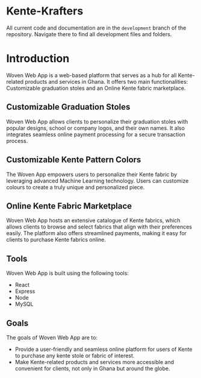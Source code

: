 # Kente-Krafters
All current code and documentation are in the `development` branch of the repository. Navigate there to find all development files and folders.

# Introduction

Woven Web App is a web-based platform that serves as a hub for all Kente-related products and services in Ghana. It offers two main functionalities: Customizable graduation stoles and an Online Kente fabric marketplace.

## Customizable Graduation Stoles

Woven Web App allows clients to personalize their graduation stoles with popular designs, school or company logos, and their own names. It also integrates seamless online payment processing for a secure transaction process.

## Customizable Kente Pattern Colors

The Woven App empowers users to personalize their Kente fabric by leveraging advanced Machine Learning technology. Users can customize colours to create a truly unique and personalized piece. 

## Online Kente Fabric Marketplace

Woven Web App hosts an extensive catalogue of Kente fabrics, which allows clients to browse and select fabrics that align with their preferences easily. The platform also offers streamlined payments, making it easy for clients to purchase Kente fabrics online.

## Tools

Woven Web App is built using the following tools:

-   React
-   Express
-   Node
-   MySQL

## Goals

The goals of Woven Web App are to:

-   Provide a user-friendly and seamless online platform for users of Kente to purchase any kente stole or fabric of interest.
-   Make Kente-related products and services more accessible and convenient for clients, not only in Ghana but around the globe.


